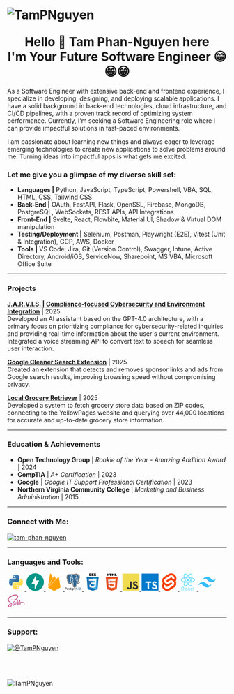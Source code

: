 <h1 align="center">
  <p align="left">
    <img src="https://komarev.com/ghpvc/?username=TamPNguyen&label=Profile%20views&color=0e75b6&style=flat" alt="TamPNguyen" />
  </p>
  Hello 👋 Tam Phan-Nguyen here 
  <br />
  I'm Your Future Software Engineer 😁😁😁
</h1>

As a Software Engineer with extensive back-end and frontend experience, I specialize in developing, designing, and deploying scalable applications. I have a solid background in back-end technologies, cloud infrastructure, and CI/CD pipelines, with a proven track record of optimizing system performance. Currently, I'm seeking a Software Engineering role where I can provide impactful solutions in fast-paced environments.

I am passionate about learning new things and always eager to leverage emerging technologies to create new applications to solve problems around me. Turning ideas into impactful apps is what gets me excited.

### Let me give you a glimpse of my diverse skill set:

* **Languages |** Python, JavaScript, TypeScript, Powershell, VBA, SQL, HTML, CSS, Tailwind CSS
* **Back-End |** OAuth, FastAPI, Flask, OpenSSL, Firebase, MongoDB, PostgreSQL, WebSockets, REST APIs, API Integrations
* **Front-End |** Svelte, React, Flowbite, Material UI, Shadow & Virtual DOM manipulation
* **Testing/Deployment |** Selenium, Postman, Playwright (E2E), Vitest (Unit & Integration), GCP, AWS, Docker
* **Tools |** VS Code, Jira, Git (Version Control), Swagger, Intune, Active Directory, Android/iOS, ServiceNow, Sharepoint, MS VBA, Microsoft Office Suite

---

### Projects

**[J.A.R.V.I.S. | Compliance-focused Cybersecurity and Environment Integration](https://github.com/TamPNguyen/OAI1)** | 2025  
Developed an AI assistant based on the GPT-4.0 architecture, with a primary focus on prioritizing compliance for cybersecurity-related inquiries and providing real-time information about the user's current environment. Integrated a voice streaming API to convert text to speech for seamless user interaction.  

**[Google Cleaner Search Extension](https://github.com/TamPNguyen/clean_google_search_extension)** | 2025  
Created an extension that detects and removes sponsor links and ads from Google search results, improving browsing speed without compromising privacy.

**[Local Grocery Retriever](https://github.com/TamPNguyen/local_groceries125)** | 2025  
Developed a system to fetch grocery store data based on ZIP codes, connecting to the YellowPages website and querying over 44,000 locations for accurate and up-to-date grocery store information.

---

### Education & Achievements

- **Open Technology Group** | *Rookie of the Year - Amazing Addition Award* | 2024  
- **CompTIA** | *A+ Certification* | 2023  
- **Google** | *Google IT Support Professional Certification* | 2023  
- **Northern Virginia Community College** | *Marketing and Business Administration* | 2015

---

### Connect with Me:

<a href="https://linkedin.com/in/tamphannguyen" target="blank">
  <img align="center" src="https://raw.githubusercontent.com/rahuldkjain/github-profile-readme-generator/master/src/images/icons/Social/linked-in-alt.svg" alt="tam-phan-nguyen" height="30" width="40" />
</a>

---

### Languages and Tools:

<p align="left"> 
<a href="https://www.w3schools.com/css/" target="_blank" rel="noreferrer"> 
<a href="https://www.python.org" target="_blank" rel="noreferrer"> 
  <img src="https://raw.githubusercontent.com/devicons/devicon/master/icons/python/python-original.svg" alt="python" width="40" height="40"/> 
</a> 
<a href="https://www.fastapi.tiangolo.com" target="_blank" rel="noreferrer"> 
  <img src="https://raw.githubusercontent.com/devicons/devicon/master/icons/fastapi/fastapi-plain.svg" alt="fastapi" width="40" height="40"/> 
</a> 
<a href="https://www.firebase.com" target="_blank" rel="noreferrer"> 
  <img src="https://raw.githubusercontent.com/devicons/devicon/master/icons/firebase/firebase-plain.svg" alt="firebase" width="40" height="40"/> 
</a> 
<a href="https://www.postgresql.org" target="_blank" rel="noreferrer"> 
  <img src="https://raw.githubusercontent.com/devicons/devicon/master/icons/postgresql/postgresql-original-wordmark.svg" alt="postgresql" width="40" height="40"/> 
</a> 
  <img src="https://raw.githubusercontent.com/devicons/devicon/master/icons/css3/css3-original-wordmark.svg" alt="css3" width="40" height="40"/> 
</a> 
<a href="https://www.w3.org/html/" target="_blank" rel="noreferrer"> 
  <img src="https://raw.githubusercontent.com/devicons/devicon/master/icons/html5/html5-original-wordmark.svg" alt="html5" width="40" height="40"/> 
</a> 
<a href="https://developer.mozilla.org/en-US/docs/Web/JavaScript" target="_blank" rel="noreferrer"> 
  <img src="https://raw.githubusercontent.com/devicons/devicon/master/icons/javascript/javascript-original.svg" alt="javascript" width="40" height="40"/> 
</a> 
<a href="https://www.typescriptlang.org/" target="_blank" rel="noreferrer"> 
  <img src="https://raw.githubusercontent.com/devicons/devicon/master/icons/typescript/typescript-original.svg" alt="typescript" width="40" height="40"/> 
</a> 
<a href="https://www.svelte.dev" target="_blank" rel="noreferrer"> 
  <img src="https://raw.githubusercontent.com/devicons/devicon/master/icons/svelte/svelte-original.svg" alt="svelte" width="40" height="40"/> 
</a> 
<a href="https://reactjs.org/" target="_blank" rel="noreferrer"> 
  <img src="https://raw.githubusercontent.com/devicons/devicon/master/icons/react/react-original-wordmark.svg" alt="react" width="40" height="40"/> 
</a> 
<a href="https://www.tailwindcss.com" target="_blank" rel="noreferrer"> 
  <img src="https://github.com/devicons/devicon/blob/master/icons/tailwindcss/tailwindcss-original.svg" alt="tailwindcss" width="40" height="40"/> 
</a> 
<a href="https://sass-lang.com" target="_blank" rel="noreferrer"> 
  <img src="https://raw.githubusercontent.com/devicons/devicon/master/icons/sass/sass-original.svg" alt="sass" width="40" height="40"/> 
</a> 
</p>

---

### Support:

<p><a href="https://www.buymeacoffee.com/TamPNguyen"> <img align="center" src="https://cdn.buymeacoffee.com/buttons/v2/default-yellow.png" height="50" width="210" alt="@TamPNguyen" /></a></p><br><br>

<p><img align="center" src="https://github-readme-stats.vercel.app/api/top-langs?username=TamPNguyen&show_icons=true&locale=en&layout=compact" alt="TamPNguyen" /></p>
